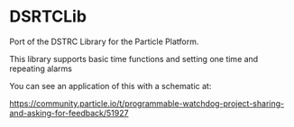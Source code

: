 # DSRTCLib
 Port of the DSTRC Library for the Particle Platform.

 This library supports basic time functions and setting one time and repeating alarms

 You can see an application of this with a schematic at: 

 https://community.particle.io/t/programmable-watchdog-project-sharing-and-asking-for-feedback/51927
 
